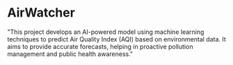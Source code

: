 # AirWatcher
"This project develops an AI-powered model using machine learning techniques to predict Air Quality Index (AQI) based on environmental data. It aims to provide accurate forecasts, helping in proactive pollution management and public health awareness."
